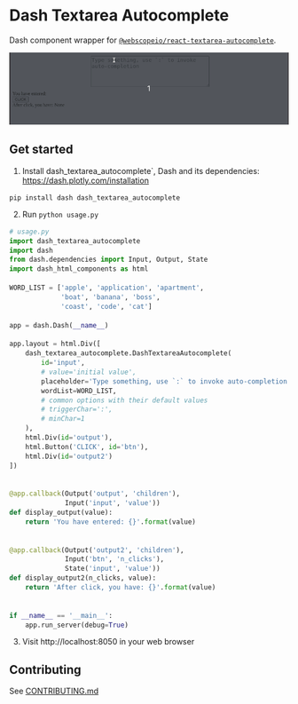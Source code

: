 # Dash Textarea Autocomplete

Dash component wrapper for [`@webscopeio/react-textarea-autocomplete`](https://github.com/webscopeio/react-textarea-autocomplete).

![demo](demo.gif)


## Get started

1. Install  dash_textarea_autocomplete`, Dash and its dependencies: https://dash.plotly.com/installation

```
pip install dash dash_textarea_autocomplete
```

2. Run `python usage.py`

```py
# usage.py
import dash_textarea_autocomplete
import dash
from dash.dependencies import Input, Output, State
import dash_html_components as html

WORD_LIST = ['apple', 'application', 'apartment',
             'boat', 'banana', 'boss',
             'coast', 'code', 'cat']

app = dash.Dash(__name__)

app.layout = html.Div([
    dash_textarea_autocomplete.DashTextareaAutocomplete(
        id='input',
        # value='initial value',
        placeholder='Type something, use `:` to invoke auto-completion',
        wordList=WORD_LIST,
        # common options with their default values
        # triggerChar=':',
        # minChar=1
    ),
    html.Div(id='output'),
    html.Button('CLICK', id='btn'),
    html.Div(id='output2')
])


@app.callback(Output('output', 'children'),
              Input('input', 'value'))
def display_output(value):
    return 'You have entered: {}'.format(value)


@app.callback(Output('output2', 'children'),
              Input('btn', 'n_clicks'),
              State('input', 'value'))
def display_output2(n_clicks, value):
    return 'After click, you have: {}'.format(value)


if __name__ == '__main__':
    app.run_server(debug=True)
```

3. Visit http://localhost:8050 in your web browser

## Contributing

See [CONTRIBUTING.md](./CONTRIBUTING.md)


